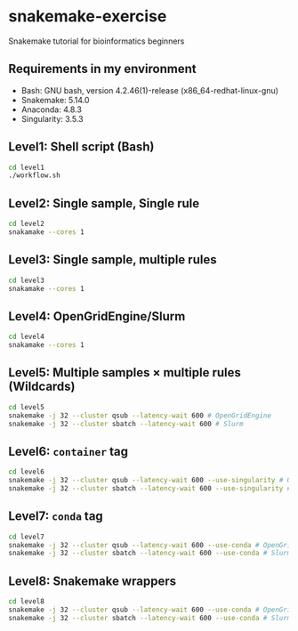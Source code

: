 # snakemake-exercise
Snakemake tutorial for bioinformatics beginners

## Requirements in my environment
- Bash: GNU bash, version 4.2.46(1)-release (x86_64-redhat-linux-gnu)
- Snakemake: 5.14.0
- Anaconda: 4.8.3
- Singularity: 3.5.3

## Level1: Shell script (Bash)

```bash
cd level1
./workflow.sh
```

## Level2: Single sample, Single rule

```bash
cd level2
snakamake --cores 1
```

## Level3: Single sample, multiple rules

```bash
cd level3
snakamake --cores 1
```

## Level4: OpenGridEngine/Slurm

```bash
cd level4
snakamake --cores 1
```

## Level5: Multiple samples × multiple rules (Wildcards)

```bash
cd level5
snakemake -j 32 --cluster qsub --latency-wait 600 # OpenGridEngine
snakemake -j 32 --cluster sbatch --latency-wait 600 # Slurm
```

## Level6: `container` tag

```bash
cd level6
snakemake -j 32 --cluster qsub --latency-wait 600 --use-singularity # OpenGridEngine
snakemake -j 32 --cluster sbatch --latency-wait 600 --use-singularity # Slurm
```

## Level7: `conda` tag

```bash
cd level7
snakemake -j 32 --cluster qsub --latency-wait 600 --use-conda # OpenGridEngine
snakemake -j 32 --cluster sbatch --latency-wait 600 --use-conda # Slurm
```

## Level8: Snakemake wrappers

```bash
cd level8
snakemake -j 32 --cluster qsub --latency-wait 600 --use-conda # OpenGridEngine
snakemake -j 32 --cluster sbatch --latency-wait 600 --use-conda # Slurm
```
